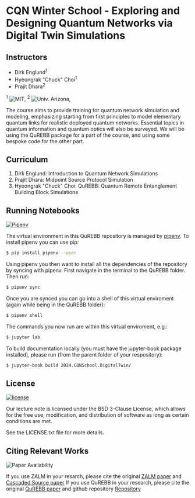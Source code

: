 # CQN Winter School - Exploring and Designing Quantum Networks via Digital Twin Simulations

## Instructors
- Dirk Englund<sup>1</sup> 
- Hyeongrak "Chuck" Choi<sup>1</sup>
- Prajit Dhara<sup>2</sup>

<sup>1</sup> ![MIT](https://img.shields.io/badge/RLE-MIT-violet),
<sup>2</sup> ![Univ. Arizona](https://img.shields.io/badge/Univ.-Arizona-violet), 

The course aims to provide training for quantum network simulation and modeling, emphasizing starting from first principles to model elementary quantum links for realistic deployed quantum networks. Essential topics in quantum information and quantum optics will also be surveyed. We will be using the QuREBB package for a part of the course, and using some bespoke code for the other part.


## Curriculum

1. Dirk Englund: Introduction to Quantum Network Simulations
2. Prajit Dhara: Midpoint Source Protocol Simulation
3. Hyeongrak "Chuck" Choi:  QuREBB: Quantum Remote Entanglement Building Block Simulations

## Running Notebooks
[![Pipenv](https://img.shields.io/badge/pipenv-locked-brightgreen)](https://pipenv.pypa.io/)

The virtual environment in this QuREBB repository is managed by [pipenv](https://pipenv.pypa.io/en/latest/).
To install pipenv you can use pip:

```bash
$ pip install pipenv --user
```

Using pipenv you then want to install all the dependencies of the repository by syncing with pipenv.
First navigate in the terminal to the QuREBB folder. Then run:

```bash
$ pipenv sync
```

Once you are synced you can go into a shell of this virtual enviroment (again while being in the QuREBB folder):

```bash
$ pipenv shell
```

The commands you now run are within this virtual enviroment, e.g.:

```bash
$ jupyter lab
```
To build documentation locally (you must have the jupyter-book package installed), please run (from the parent folder of your respository):

```bash
$ jupyter-book build 2024.CQNSchool.DigitalTwin/ 
```

## License
[![license](https://img.shields.io/badge/license-New%20BSD-blue.svg)](https://opensource.org/licenses/BSD-3-Clause)

Our lecture note is licensed under the BSD 3-Clause License, which allows for the free use, modification, and distribution of software as long as certain conditions are met.

See the LICENSE.txt file for more details.

## Citing Relevant Works
![Paper Availability](https://img.shields.io/badge/paper-available-orange)

If you use ZALM in your resarch, please cite the original [ZALM paper](https://arxiv.org/abs/2206.03670) and [Cascaded Source paper](https://arxiv.org/abs/2107.14360)
If you use QuREBB in your research, please cite the original [QuREBB paper](https://arxiv.org/abs/2310.19878) and github repository [Repository](https://github.com/QuTech-Delft/QuREBB)

